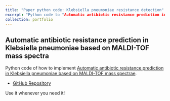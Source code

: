 ```yaml
---
title: "Paper python code: Klebsiella pneumoniae resistance detection"
excerpt: "Python code to "Automatic antibiotic resistance prediction in Klebsiella pneumoniae based on MALDI-TOF mass spectra" paper."
collection: portfolio
---
```


## Automatic antibiotic resistance prediction in Klebsiella pneumoniae based on MALDI-TOF mass spectra
Python code of how to implement [Automatic antibiotic resistance prediction in Klebsiella pneumoniae based on MALDI-TOF mass spectrae](https://www.biorxiv.org/content/10.1101/2021.10.04.463058v6).

* [GitHub Repository](https://github.com/aguerrerolopez/RMPrediction)

Use it whenever you need it!
